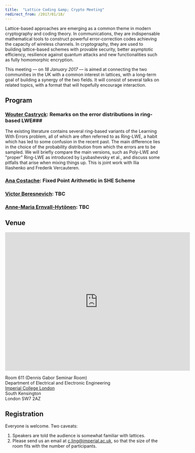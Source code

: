 ```yaml
---
title:  "Lattice Coding &amp; Crypto Meeting"
redirect_from: /2017/01/18/
---
```


Lattice-based approaches are emerging as a common theme in modern cryptography and coding theory. In communications, they are indispensable mathematical tools to construct powerful error-correction codes achieving the capacity of wireless channels. In cryptography, they are used to building lattice-based schemes with provable security, better asymptotic efficiency, resilience against quantum attacks and new functionalities such as fully homomorphic encryption.

This meeting — on *18 January 2017* — is aimed at connecting the two communities in the UK with a common interest in lattices, with a long-term goal of building a synergy of the two fields. It will consist of several talks on related topics, with a format that will hopefully encourage interaction.

## Program ##

### <span>[Wouter Castryck](http://math.univ-lille1.fr/~castryck/):</span> Remarks on the error distributions in ring-based LWE###

The existing literature contains several ring-based variants of the Learning With Errors problem, all of which are often referred to as Ring-LWE, a habit which has led to some confusion in the recent past. The main difference lies in the choice of the probability distribution from which the errors are to be sampled. We will briefly compare the main versions, such as Poly-LWE and "proper" Ring-LWE as introduced by Lyubashevsky et al., and discuss some pitfalls that arise when mixing things up. This is joint work with Ilia Iliashenko and Frederik Vercauteren.

### <span>[Ana Costache](http://www.bris.ac.uk/engineering/people/ana-costache/index.html):</span> Fixed Point Arithmetic in SHE Scheme ###

### <span>[Victor Beresnevich](http://maths.york.ac.uk/www/vb8):</span> TBC ###

### <span>[Anne-Maria Ernvall-Hytönen](http://www.helsinki.fi/~ernvall/):</span> TBC ###

## Venue ##

<iframe src="https://www.google.com/maps/embed?pb=!1m14!1m8!1m3!1d2483.7481554015103!2d-0.1774244!3d51.4994889!3m2!1i1024!2i768!4f13.1!3m3!1m2!1s0x0%3A0x31911b371c692e86!2sImperial+College!5e0!3m2!1sen!2suk!4v1457110930221" width="600" height="450" frameborder="0" style="border:0" allowfullscreen></iframe>

Room 611 (Dennis Gabor Seminar Room)  
Department of Electrical and Electronic Engineering  
[Imperial College London](http://www.imperial.ac.uk/visit/campuses/south-kensington/)  
South Kensington  
London SW7 2AZ  

## Registration ##

Everyone is welcome. Two caveats:

1. Speakers are told the audience is somewhat familiar with lattices.
2. Please send us an email at <c.ling@imperial.ac.uk>, so that the size
   of the room fits with the number of participants.
